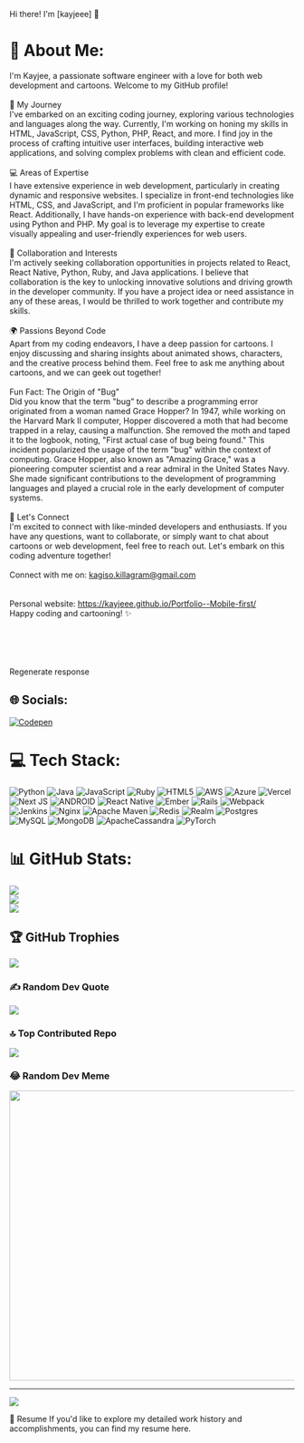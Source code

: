Hi there! I'm [kayjeee] 👋

# 💫 About Me:
I'm Kayjee, a passionate software engineer with a love for both web development and cartoons. Welcome to my GitHub profile!<br><br>🚀 My Journey<br>I've embarked on an exciting coding journey, exploring various technologies and languages along the way. Currently, I'm working on honing my skills in HTML, JavaScript, CSS, Python, PHP, React, and more. I find joy in the process of crafting intuitive user interfaces, building interactive web applications, and solving complex problems with clean and efficient code.<br><br>💻 Areas of Expertise<br>I have extensive experience in web development, particularly in creating dynamic and responsive websites. I specialize in front-end technologies like HTML, CSS, and JavaScript, and I'm proficient in popular frameworks like React. Additionally, I have hands-on experience with back-end development using Python and PHP. My goal is to leverage my expertise to create visually appealing and user-friendly experiences for web users.<br><br>🔧 Collaboration and Interests<br>I'm actively seeking collaboration opportunities in projects related to React, React Native, Python, Ruby, and Java applications. I believe that collaboration is the key to unlocking innovative solutions and driving growth in the developer community. If you have a project idea or need assistance in any of these areas, I would be thrilled to work together and contribute my skills.<br><br>🌍 Passions Beyond Code<br>Apart from my coding endeavors, I have a deep passion for cartoons. I enjoy discussing and sharing insights about animated shows, characters, and the creative process behind them. Feel free to ask me anything about cartoons, and we can geek out together!<br><br>Fun Fact: The Origin of "Bug"<br>Did you know that the term "bug" to describe a programming error originated from a woman named Grace Hopper? In 1947, while working on the Harvard Mark II computer, Hopper discovered a moth that had become trapped in a relay, causing a malfunction. She removed the moth and taped it to the logbook, noting, "First actual case of bug being found." This incident popularized the usage of the term "bug" within the context of computing. Grace Hopper, also known as "Amazing Grace," was a pioneering computer scientist and a rear admiral in the United States Navy. She made significant contributions to the development of programming languages and played a crucial role in the early development of computer systems.<br><br>🌱 Let's Connect<br>I'm excited to connect with like-minded developers and enthusiasts. If you have any questions, want to collaborate, or simply want to chat about cartoons or web development, feel free to reach out. Let's embark on this coding adventure together!<br><br>Connect with me on: kagiso.killagram@gmail.com<br><br><br>Personal website: https://kayjeee.github.io/Portfolio--Mobile-first/<br>Happy coding and cartooning! ✨<br><br><br><br><br><br>Regenerate response


## 🌐 Socials:
[![Codepen](https://img.shields.io/badge/Codepen-000000?style=for-the-badge&logo=codepen&logoColor=white)](https://codepen.io/@kayjee) 

# 💻 Tech Stack:
![Python](https://img.shields.io/badge/python-3670A0?style=for-the-badge&logo=python&logoColor=ffdd54) ![Java](https://img.shields.io/badge/java-%23ED8B00.svg?style=for-the-badge&logo=java&logoColor=white) ![JavaScript](https://img.shields.io/badge/javascript-%23323330.svg?style=for-the-badge&logo=javascript&logoColor=%23F7DF1E) ![Ruby](https://img.shields.io/badge/ruby-%23CC342D.svg?style=for-the-badge&logo=ruby&logoColor=white) ![HTML5](https://img.shields.io/badge/html5-%23E34F26.svg?style=for-the-badge&logo=html5&logoColor=white) ![AWS](https://img.shields.io/badge/AWS-%23FF9900.svg?style=for-the-badge&logo=amazon-aws&logoColor=white) ![Azure](https://img.shields.io/badge/azure-%230072C6.svg?style=for-the-badge&logo=azure-devops&logoColor=white) ![Vercel](https://img.shields.io/badge/vercel-%23000000.svg?style=for-the-badge&logo=vercel&logoColor=white) ![Next JS](https://img.shields.io/badge/Next-black?style=for-the-badge&logo=next.js&logoColor=white) ![ANDROID](https://img.shields.io/badge/android-%2320232a.svg?style=for-the-badge&logo=android&logoColor=%a4c639) ![React Native](https://img.shields.io/badge/react_native-%2320232a.svg?style=for-the-badge&logo=react&logoColor=%2361DAFB) ![Ember](https://img.shields.io/badge/ember-1C1E24?style=for-the-badge&logo=ember.js&logoColor=#D04A37) ![Rails](https://img.shields.io/badge/rails-%23CC0000.svg?style=for-the-badge&logo=ruby-on-rails&logoColor=white) ![Webpack](https://img.shields.io/badge/webpack-%238DD6F9.svg?style=for-the-badge&logo=webpack&logoColor=black) ![Jenkins](https://img.shields.io/badge/jenkins-%232C5263.svg?style=for-the-badge&logo=jenkins&logoColor=white) ![Nginx](https://img.shields.io/badge/nginx-%23009639.svg?style=for-the-badge&logo=nginx&logoColor=white) ![Apache Maven](https://img.shields.io/badge/Apache%20Maven-C71A36?style=for-the-badge&logo=Apache%20Maven&logoColor=white) ![Redis](https://img.shields.io/badge/redis-%23DD0031.svg?style=for-the-badge&logo=redis&logoColor=white) ![Realm](https://img.shields.io/badge/Realm-39477F?style=for-the-badge&logo=realm&logoColor=white) ![Postgres](https://img.shields.io/badge/postgres-%23316192.svg?style=for-the-badge&logo=postgresql&logoColor=white) ![MySQL](https://img.shields.io/badge/mysql-%2300f.svg?style=for-the-badge&logo=mysql&logoColor=white) ![MongoDB](https://img.shields.io/badge/MongoDB-%234ea94b.svg?style=for-the-badge&logo=mongodb&logoColor=white) ![ApacheCassandra](https://img.shields.io/badge/cassandra-%231287B1.svg?style=for-the-badge&logo=apache-cassandra&logoColor=white) ![PyTorch](https://img.shields.io/badge/PyTorch-%23EE4C2C.svg?style=for-the-badge&logo=PyTorch&logoColor=white)
# 📊 GitHub Stats:
![](https://github-readme-stats.vercel.app/api?username=kayjeee&theme=dark&hide_border=false&include_all_commits=true&count_private=true)<br/>
![](https://github-readme-streak-stats.herokuapp.com/?user=kayjeee&theme=dark&hide_border=false)<br/>
![](https://github-readme-stats.vercel.app/api/top-langs/?username=kayjeee&theme=dark&hide_border=false&include_all_commits=true&count_private=true&layout=compact)

## 🏆 GitHub Trophies
![](https://github-profile-trophy.vercel.app/?username=kayjeee&theme=radical&no-frame=false&no-bg=true&margin-w=4)

### ✍️ Random Dev Quote
![](https://quotes-github-readme.vercel.app/api?type=horizontal&theme=tokyonight)

### 🔝 Top Contributed Repo
![](https://github-contributor-stats.vercel.app/api?username=kayjeee&limit=5&theme=chalk&combine_all_yearly_contributions=true)

### 😂 Random Dev Meme
<img src="https://rm.up.railway.app/" width="512px"/>

---
[![](https://visitcount.itsvg.in/api?id=kayjeee&icon=0&color=0)](https://visitcount.itsvg.in)

📃 Resume
If you'd like to explore my detailed work history and accomplishments, you can find my resume here.
